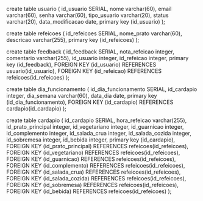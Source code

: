 create table usuario (
	id_usuario SERIAL,
	nome varchar(60),
	email varchar(60),
	senha varchar(60),
	tipo_usuario varchar(20),
	status varchar(20),
	data_modificacao date,
	primary key (id_usuario)
);

create table refeicoes (
	id_refeicoes SERIAL,
	nome_prato varchar(60),
	descricao varchar(255),
	primary key (id_refeicoes)
);

create table feedback (
	id_feedback SERIAL,
	nota_refeicao integer,
	comentario varchar(255),
	id_usuario integer,
	id_refeicao integer,
	primary key (id_feedback),
	FOREIGN KEY (id_usuario) REFERENCES usuario(id_usuario),
	FOREIGN KEY (id_refeicao) REFERENCES refeicoes(id_refeicoes)
);


create table dia_funcionamento (
	id_dia_funcionamento SERIAL,
	id_cardapio integer,
	dia_semana varchar(60),
	data_dia date,
	primary key (id_dia_funcionamento),
	FOREIGN KEY (id_cardapio) REFERENCES cardapio(id_cardapio)
);


create table cardapio (
	id_cardapio SERIAL,
	hora_refeicao varchar(255),
	id_prato_principal integer,
	id_vegetariano integer,
	id_guarnicao integer,
	id_complemento integer,
	id_salada_crua integer,
	id_salada_cozida integer,
	id_sobremesa integer,
	id_bebida integer,
	primary key (id_cardapio),
	FOREIGN KEY (id_prato_principal) REFERENCES refeicoes(id_refeicoes),
	FOREIGN KEY (id_vegetariano) REFERENCES refeicoes(id_refeicoes),
	FOREIGN KEY (id_guarnicao) REFERENCES refeicoes(id_refeicoes),
	FOREIGN KEY (id_complemento) REFERENCES refeicoes(id_refeicoes),
	FOREIGN KEY (id_salada_crua) REFERENCES refeicoes(id_refeicoes),
	FOREIGN KEY (id_salada_cozida) REFERENCES refeicoes(id_refeicoes),
	FOREIGN KEY (id_sobremesa) REFERENCES refeicoes(id_refeicoes),
	FOREIGN KEY (id_bebida) REFERENCES refeicoes(id_refeicoes)
);
